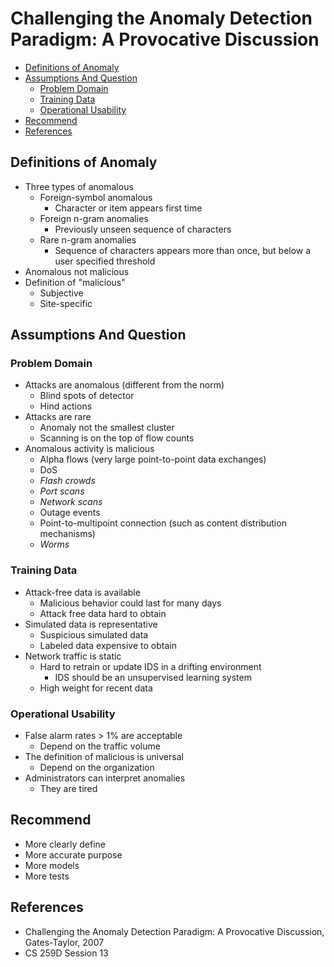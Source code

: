 # Challenging the Anomaly Detection Paradigm: A Provocative Discussion

<!-- TOC -->

- [Definitions of Anomaly](#definitions-of-anomaly)
- [Assumptions And Question](#assumptions-and-question)
    - [Problem Domain](#problem-domain)
    - [Training Data](#training-data)
    - [Operational Usability](#operational-usability)
- [Recommend](#recommend)
- [References](#references)

<!-- /TOC -->

## Definitions of Anomaly

* Three types of anomalous
    * Foreign-symbol anomalous
        * Character or item appears first time
    * Foreign n-gram anomalies
        * Previously unseen sequence of characters
    * Rare n-gram anomalies
        * Sequence of characters appears more than once, but below a user specified threshold
* Anomalous not malicious
* Definition of "malicious"
    * Subjective
    * Site-specific

## Assumptions And Question

### Problem Domain

* Attacks are anomalous (different from the norm)
    * Blind spots of detector
    * Hind actions
* Attacks are rare
    * Anomaly not the smallest cluster 
    * Scanning is on the top of flow counts
* Anomalous activity is malicious
    * Alpha flows (very large point-to-point data exchanges)
    * DoS
    * _Flash crowds_
    * _Port scans_
    * _Network scans_
    * Outage events
    * Point-to-multipoint connection (such as content distribution mechanisms)
    * _Worms_

### Training Data

* Attack-free data is available
    * Malicious behavior could last for many days
    * Attack free data hard to obtain
* Simulated data is representative
    * Suspicious simulated data
    * Labeled data expensive to obtain
* Network traffic is static
    * Hard to retrain or update IDS in a drifting environment
        * IDS should be an unsupervised learning system
    * High weight for recent data

### Operational Usability

* False alarm rates > 1% are acceptable
    * Depend on the traffic volume
* The definition of malicious is universal
    * Depend on the organization
* Administrators can interpret anomalies
    * They are tired

## Recommend

* More clearly define
* More accurate purpose
* More models
* More tests

## References

* Challenging the Anomaly Detection Paradigm: A Provocative Discussion, Gates-Taylor, 2007
* CS 259D Session 13

